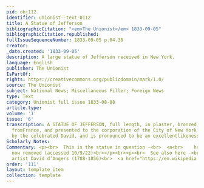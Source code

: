 ```yaml
---
pid: obj112
identifier: unionist--text-0112
title: A Statue of Jefferson
bibliographicCitation: "<em>The Unionist</em> 1833-09-05"
bibliographicCitation.republished: 
fullIssueSequenceNumber: 1833-09-05 p.04.38
creator: 
_date.created: '1833-09-05'
description: A large statue of Jefferson received in New York.
language: English
publisher: The Unionist
IsPartOf: 
rights: https://creativecommons.org/publicdomain/mark/1.0/
source: The Unionist
subject: National News; Miscellaneous Filler; Foreign News
type: Text
category: Unionist full issue 1833-08-08
article.type: 
volume: '1'
issue: '6'
transcription: A STATUE OF JEFFERSON, full length, in plaster, bronzed, has been received
  fromFrance, and presented to the corporation of the City of New York. It wasfashioned
  by the celebrated David, and is pronounced to be an excellentlikeness.
Scholarly Notes: 
Commentary: <p><br>  This is the statue in question -<br>  <a<br>    href="https://www.washingtonpost.com/history/2021/11/23/thomas-jefferson-statue-removed-nyc-slaveowner/"<br>  ><br>    https://www.washingtonpost.com/history/2021/11/23/thomas-jefferson-statue-removed-nyc-slaveowner/<br>  </a><br>  -
  now removed (accessed 10/9/22)<br></p><br><p><br>  See also here -<br>  <a<br>    href="https://news.artnet.com/art-world/thomas-jefferson-statue-headed-new-york-historical-society-2035662"<br>  ><br>    https://news.artnet.com/art-world/thomas-jefferson-statue-headed-new-york-historical-society-2035662<br>  </a><br></p><br><p><br>  The
  artist David d’Angers (1788-1856)<br>  <a href="https://en.wikipedia.org/wiki/David_d%27Angers"><br>    https://en.wikipedia.org/wiki/David_d%27Angers<br>  </a><br></p><br>
order: '111'
layout: template_item
collection: template
---
```

